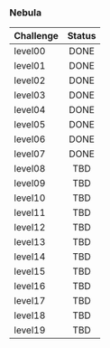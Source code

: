 ### Nebula

| Challenge   | Status |
| ------------|:----:| 
| level00     | DONE ||
| level01     | DONE ||
| level02     | DONE ||
| level03     | DONE ||
| level04     | DONE ||
| level05     | DONE ||
| level06     | DONE ||
| level07     | DONE ||
| level08     | TBD ||
| level09     | TBD ||
| level10     | TBD ||
| level11     | TBD ||
| level12     | TBD ||
| level13     | TBD ||
| level14     | TBD ||
| level15     | TBD ||
| level16     | TBD ||
| level17     | TBD ||
| level18     | TBD ||
| level19     | TBD ||
